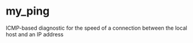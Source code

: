 # my_ping
ICMP-based diagnostic for the speed of a connection between the local host and an IP address
